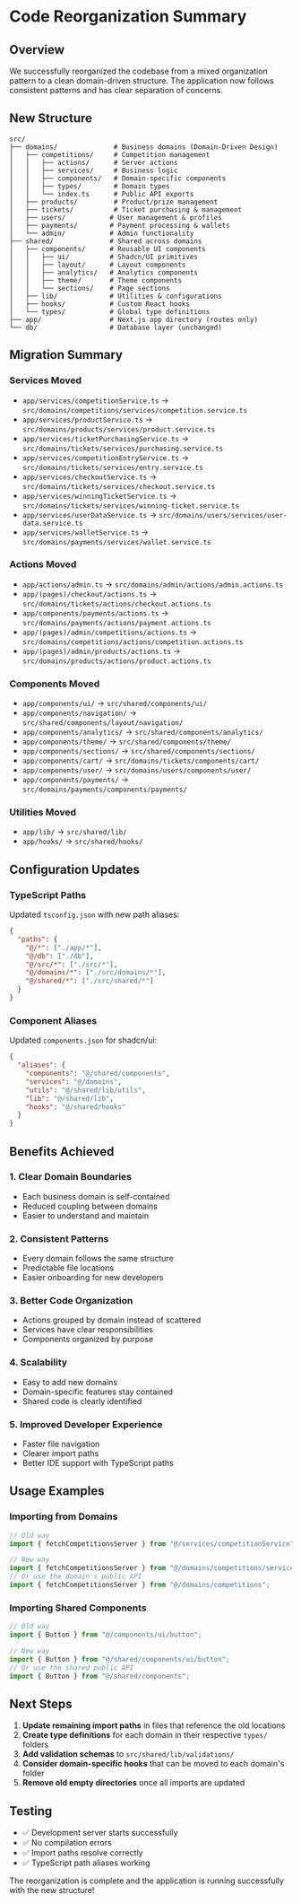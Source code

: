 # Code Reorganization Summary

## Overview
We successfully reorganized the codebase from a mixed organization pattern to a clean domain-driven structure. The application now follows consistent patterns and has clear separation of concerns.

## New Structure

```
src/
├── domains/              # Business domains (Domain-Driven Design)
│   ├── competitions/     # Competition management
│   │   ├── actions/      # Server actions
│   │   ├── services/     # Business logic
│   │   ├── components/   # Domain-specific components
│   │   ├── types/        # Domain types
│   │   └── index.ts      # Public API exports
│   ├── products/         # Product/prize management
│   ├── tickets/          # Ticket purchasing & management
│   ├── users/           # User management & profiles
│   ├── payments/        # Payment processing & wallets
│   └── admin/           # Admin functionality
├── shared/              # Shared across domains
│   ├── components/      # Reusable UI components
│   │   ├── ui/          # Shadcn/UI primitives
│   │   ├── layout/      # Layout components
│   │   ├── analytics/   # Analytics components
│   │   ├── theme/       # Theme components
│   │   └── sections/    # Page sections
│   ├── lib/             # Utilities & configurations
│   ├── hooks/           # Custom React hooks
│   └── types/           # Global type definitions
├── app/                 # Next.js app directory (routes only)
└── db/                  # Database layer (unchanged)
```

## Migration Summary

### Services Moved
- `app/services/competitionService.ts` → `src/domains/competitions/services/competition.service.ts`
- `app/services/productService.ts` → `src/domains/products/services/product.service.ts`
- `app/services/ticketPurchasingService.ts` → `src/domains/tickets/services/purchasing.service.ts`
- `app/services/competitionEntryService.ts` → `src/domains/tickets/services/entry.service.ts`
- `app/services/checkoutService.ts` → `src/domains/tickets/services/checkout.service.ts`
- `app/services/winningTicketService.ts` → `src/domains/tickets/services/winning-ticket.service.ts`
- `app/services/userDataService.ts` → `src/domains/users/services/user-data.service.ts`
- `app/services/walletService.ts` → `src/domains/payments/services/wallet.service.ts`

### Actions Moved
- `app/actions/admin.ts` → `src/domains/admin/actions/admin.actions.ts`
- `app/(pages)/checkout/actions.ts` → `src/domains/tickets/actions/checkout.actions.ts`
- `app/components/payments/actions.ts` → `src/domains/payments/actions/payment.actions.ts`
- `app/(pages)/admin/competitions/actions.ts` → `src/domains/competitions/actions/competition.actions.ts`
- `app/(pages)/admin/products/actions.ts` → `src/domains/products/actions/product.actions.ts`

### Components Moved
- `app/components/ui/` → `src/shared/components/ui/`
- `app/components/navigation/` → `src/shared/components/layout/navigation/`
- `app/components/analytics/` → `src/shared/components/analytics/`
- `app/components/theme/` → `src/shared/components/theme/`
- `app/components/sections/` → `src/shared/components/sections/`
- `app/components/cart/` → `src/domains/tickets/components/cart/`
- `app/components/user/` → `src/domains/users/components/user/`
- `app/components/payments/` → `src/domains/payments/components/payments/`

### Utilities Moved
- `app/lib/` → `src/shared/lib/`
- `app/hooks/` → `src/shared/hooks/`

## Configuration Updates

### TypeScript Paths
Updated `tsconfig.json` with new path aliases:
```json
{
  "paths": {
    "@/*": ["./app/*"],
    "@/db": ["./db"],
    "@/src/*": ["./src/*"],
    "@/domains/*": ["./src/domains/*"],
    "@/shared/*": ["./src/shared/*"]
  }
}
```

### Component Aliases
Updated `components.json` for shadcn/ui:
```json
{
  "aliases": {
    "components": "@/shared/components",
    "services": "@/domains",
    "utils": "@/shared/lib/utils",
    "lib": "@/shared/lib",
    "hooks": "@/shared/hooks"
  }
}
```

## Benefits Achieved

### 1. Clear Domain Boundaries
- Each business domain is self-contained
- Reduced coupling between domains
- Easier to understand and maintain

### 2. Consistent Patterns
- Every domain follows the same structure
- Predictable file locations
- Easier onboarding for new developers

### 3. Better Code Organization
- Actions grouped by domain instead of scattered
- Services have clear responsibilities
- Components organized by purpose

### 4. Scalability
- Easy to add new domains
- Domain-specific features stay contained
- Shared code is clearly identified

### 5. Improved Developer Experience
- Faster file navigation
- Clearer import paths
- Better IDE support with TypeScript paths

## Usage Examples

### Importing from Domains
```typescript
// Old way
import { fetchCompetitionsServer } from "@/services/competitionService";

// New way  
import { fetchCompetitionsServer } from "@/domains/competitions/services/competition.service";
// Or use the domain's public API
import { fetchCompetitionsServer } from "@/domains/competitions";
```

### Importing Shared Components
```typescript
// Old way
import { Button } from "@/components/ui/button";

// New way
import { Button } from "@/shared/components/ui/button";
// Or use the shared public API
import { Button } from "@/shared/components";
```

## Next Steps

1. **Update remaining import paths** in files that reference the old locations
2. **Create type definitions** for each domain in their respective `types/` folders
3. **Add validation schemas** to `src/shared/lib/validations/`
4. **Consider domain-specific hooks** that can be moved to each domain's folder
5. **Remove old empty directories** once all imports are updated

## Testing
- ✅ Development server starts successfully
- ✅ No compilation errors
- ✅ Import paths resolve correctly
- ✅ TypeScript path aliases working

The reorganization is complete and the application is running successfully with the new structure! 